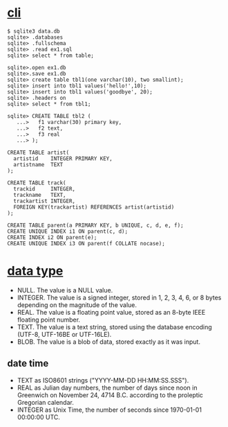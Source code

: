 # [cli](https://www.sqlite.org/cli.html)

```
$ sqlite3 data.db
sqlite> .databases
sqlite> .fullschema
sqlite> .read ex1.sql
sqlite> select * from table;

sqlite>.open ex1.db
sqlite>.save ex1.db
sqlite> create table tbl1(one varchar(10), two smallint);
sqlite> insert into tbl1 values('hello!',10);
sqlite> insert into tbl1 values('goodbye', 20);
sqlite> .headers on
sqlite> select * from tbl1;

sqlite> CREATE TABLE tbl2 (
   ...>   f1 varchar(30) primary key,
   ...>   f2 text,
   ...>   f3 real
   ...> );

CREATE TABLE artist(
  artistid    INTEGER PRIMARY KEY, 
  artistname  TEXT
);

CREATE TABLE track(
  trackid     INTEGER, 
  trackname   TEXT, 
  trackartist INTEGER,
  FOREIGN KEY(trackartist) REFERENCES artist(artistid)
);

CREATE TABLE parent(a PRIMARY KEY, b UNIQUE, c, d, e, f);
CREATE UNIQUE INDEX i1 ON parent(c, d);
CREATE INDEX i2 ON parent(e);
CREATE UNIQUE INDEX i3 ON parent(f COLLATE nocase);

```
 
# [data type](https://www.sqlite.org/datatype3.html)

- NULL. The value is a NULL value.
- INTEGER. The value is a signed integer, stored in 1, 2, 3, 4, 6, or 8 bytes depending on the magnitude of the value.
- REAL. The value is a floating point value, stored as an 8-byte IEEE floating point number.
- TEXT. The value is a text string, stored using the database encoding (UTF-8, UTF-16BE or UTF-16LE).
- BLOB. The value is a blob of data, stored exactly as it was input.

## date time 


- TEXT as ISO8601 strings ("YYYY-MM-DD HH:MM:SS.SSS").
- REAL as Julian day numbers, the number of days since noon in Greenwich on November 24, 4714 B.C. according to the proleptic Gregorian calendar.
- INTEGER as Unix Time, the number of seconds since 1970-01-01 00:00:00 UTC. 

